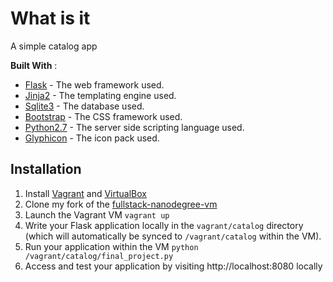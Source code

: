# What is it
A simple catalog app

**Built With** :
* [Flask](http://flask.pocoo.org/) - The web framework used.
* [Jinja2](http://jinja.pocoo.org/docs/2.9/) - The templating engine used.
* [Sqlite3](https://www.sqlite.org/download.html) - The database used.
* [Bootstrap](https://getbootstrap.com/) - The CSS framework used.
* [Python2.7](https://www.python.org/downloads/release/python-2712/) - The server side scripting language used.
* [Glyphicon](http://glyphicons.com/) - The icon pack used.


## Installation
1. Install [Vagrant](https://www.vagrantup.com/) and [VirtualBox](https://www.virtualbox.org/)
2. Clone my fork of the [fullstack-nanodegree-vm](https://github.com/alklyn/fullstack-nanodegree-vm)
3. Launch the Vagrant VM `vagrant up`
5. Write your Flask application locally in the `vagrant/catalog` directory
   (which will automatically be synced to `/vagrant/catalog` within the VM).
6. Run your application within the VM
`python /vagrant/catalog/final_project.py`
7. Access and test your application by visiting http://localhost:8080 locally
